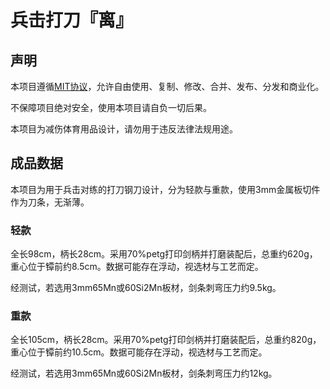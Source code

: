 # 兵击打刀『离』

## 声明

本项目遵循[MIT协议](https://mitsloan.mit.edu/licensing)，允许自由使用、复制、修改、合并、发布、分发和商业化。

不保障项目绝对安全，使用本项目请自负一切后果。

本项目为减伤体育用品设计，请勿用于违反法律法规用途。

## 成品数据

本项目为用于兵击对练的打刀钢刀设计，分为轻款与重款，使用3mm金属板切件作为刀条，无渐薄。

### 轻款

全长98cm，柄长28cm。采用70%petg打印剑柄并打磨装配后，总重约620g，重心位于镡前约8.5cm。数据可能存在浮动，视选材与工艺而定。

经测试，若选用3mm65Mn或60Si2Mn板材，剑条刺弯压力约9.5kg。

### 重款

全长105cm，柄长28cm。采用70%petg打印剑柄并打磨装配后，总重约820g，重心位于镡前约10.5cm。数据可能存在浮动，视选材与工艺而定。

经测试，若选用3mm65Mn或60Si2Mn板材，剑条刺弯压力约12kg。
